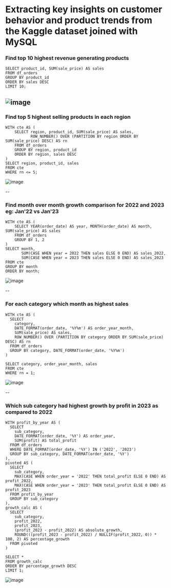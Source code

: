 # Extracting key insights on customer behavior and product trends from the Kaggle dataset joined with MySQL

### Find top 10 highest revenue generating products
~~~
SELECT product_id, SUM(sale_price) AS sales
FROM df_orders
GROUP BY product_id
ORDER BY sales DESC
LIMIT 10;
~~~
![image](https://github.com/user-attachments/assets/fa9aafa7-e94c-4288-8baa-e1cbf225e88b)
--
### Find top 5 highest selling products in each region
~~~
WITH cte AS (
    SELECT region, product_id, SUM(sale_price) AS sales,
           ROW_NUMBER() OVER (PARTITION BY region ORDER BY SUM(sale_price) DESC) AS rn
    FROM df_orders
    GROUP BY region, product_id
    ORDER BY region, sales DESC
)
SELECT region, product_id, sales
FROM cte
WHERE rn <= 5;
~~~

![image](https://github.com/user-attachments/assets/88f2a6fa-d109-4e94-81fa-a6c337cfa85e)

--
### Find month over month growth comparison for 2022 and 2023 eg: Jan'22 vs Jan'23
~~~
WITH cte AS (
    SELECT YEAR(order_date) AS year, MONTH(order_date) AS month, SUM(sale_price) AS sales
    FROM df_orders
    GROUP BY 1, 2
)
SELECT month, 
       SUM(CASE WHEN year = 2022 THEN sales ELSE 0 END) AS sales_2022,
       SUM(CASE WHEN year = 2023 THEN sales ELSE 0 END) AS sales_2023
FROM cte
GROUP BY month
ORDER BY month;
~~~

![image](https://github.com/user-attachments/assets/4e5deda6-1d2a-47ff-963c-ecb7579ff250)

--
### For each category which month as highest sales
~~~
WITH cte AS (
  SELECT 
    category, 
    DATE_FORMAT(order_date, '%Y%m') AS order_year_month,
    SUM(sale_price) AS sales,
    ROW_NUMBER() OVER (PARTITION BY category ORDER BY SUM(sale_price) DESC) AS rn
  FROM df_orders
  GROUP BY category, DATE_FORMAT(order_date, '%Y%m')
)

SELECT category, order_year_month, sales
FROM cte
WHERE rn = 1;
~~~

![image](https://github.com/user-attachments/assets/8c891294-54fe-466b-9944-81ea3ffc3023)

--
### Which sub category had highest growth by profit in 2023 as compared to 2022
~~~
WITH profit_by_year AS (
  SELECT 
    sub_category,
    DATE_FORMAT(order_date, '%Y') AS order_year,
    SUM(profit) AS total_profit
  FROM df_orders
  WHERE DATE_FORMAT(order_date, '%Y') IN ('2022', '2023')
  GROUP BY sub_category, DATE_FORMAT(order_date, '%Y')
),
pivoted AS (
  SELECT 
    sub_category,
    MAX(CASE WHEN order_year = '2022' THEN total_profit ELSE 0 END) AS profit_2022,
    MAX(CASE WHEN order_year = '2023' THEN total_profit ELSE 0 END) AS profit_2023
  FROM profit_by_year
  GROUP BY sub_category
),
growth_calc AS (
  SELECT 
    sub_category,
    profit_2022,
    profit_2023,
    (profit_2023 - profit_2022) AS absolute_growth,
    ROUND(((profit_2023 - profit_2022) / NULLIF(profit_2022, 0)) * 100, 2) AS percentage_growth
  FROM pivoted
)

SELECT *
FROM growth_calc
ORDER BY percentage_growth DESC
LIMIT 1;
~~~

![image](https://github.com/user-attachments/assets/6eb6dfec-ef9d-46f2-8aeb-ba2a86a1e005)


